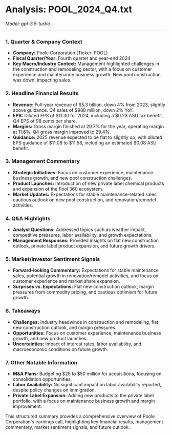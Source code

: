 # Analysis: POOL_2024_Q4.txt

*Model: gpt-3.5-turbo*

---

### 1. Quarter & Company Context
- **Company:** Poole Corporation (Ticker: POOL)
- **Fiscal Quarter/Year:** Fourth quarter and year-end 2024
- **Key Macro/Industry Context:** Management highlighted challenges in the construction and remodeling sector, with a focus on customer experience and maintenance business growth. New pool construction was down, impacting sales.

### 2. Headline Financial Results
- **Revenue:** Full-year revenue of $5.3 billion, down 4% from 2023, slightly above guidance. Q4 sales of $988 million, down 2% YoY.
- **EPS:** Diluted EPS of $11.30 for 2024, including a $0.23 ASU tax benefit. Q4 EPS of 98 cents per share.
- **Margins:** Gross margin finished at 29.7% for the year, operating margin at 11.6%. Q4 gross margin improved to 29.4%.
- **Guidance:** 2025 revenue expected to be flat to slightly up, with diluted EPS guidance of $11.08 to $11.58, including an estimated $0.08 ASU benefit.

### 3. Management Commentary
- **Strategic Initiatives:** Focus on customer experience, maintenance business growth, and new pool construction challenges.
- **Product Launches:** Introduction of new private label chemical products and expansion of the Pool 360 ecosystem.
- **Market Updates:** Expectations for stable maintenance-related sales, cautious outlook on new pool construction, and renovation/remodel activities.

### 4. Q&A Highlights
- **Analyst Questions:** Addressed topics such as weather impact, competitive pressures, labor availability, and growth expectations.
- **Management Responses:** Provided insights on flat new construction outlook, private label product expansion, and future growth drivers.

### 5. Market/Investor Sentiment Signals
- **Forward-looking Commentary:** Expectations for stable maintenance sales, potential growth in renovation/remodel activities, and focus on customer experience and market share expansion.
- **Surprises vs. Expectations:** Flat new construction outlook, margin pressures from commodity pricing, and cautious optimism for future growth.

### 6. Takeaways
- **Challenges:** Industry headwinds in construction and remodeling, flat new construction outlook, and margin pressures.
- **Opportunities:** Focus on customer experience, maintenance business growth, and new product launches.
- **Uncertainties:** Impact of interest rates, labor availability, and macroeconomic conditions on future growth.

### 7. Other Notable Information
- **M&A Plans:** Budgeting $25 to $50 million for acquisitions, focusing on consolidation opportunities.
- **Labor Availability:** No significant impact on labor availability reported, despite policy changes on immigration.
- **Private Label Expansion:** Adding new products to the private label portfolio, with a focus on maintenance business growth and margin improvement.

This structured summary provides a comprehensive overview of Poole Corporation's earnings call, highlighting key financial results, management commentary, market sentiment signals, and future outlook.